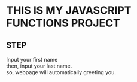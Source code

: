 # THIS IS MY JAVASCRIPT FUNCTIONS PROJECT

## STEP
Input your first name
<br>
then, input your last name.
<br>
so, webpage will automatically greeting you.
